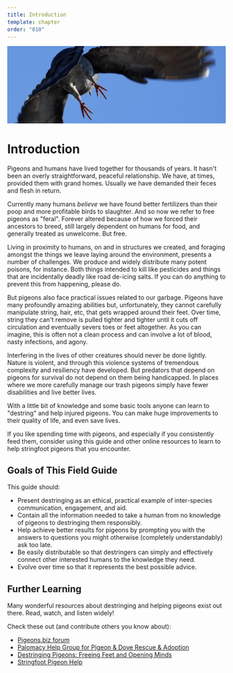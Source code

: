 ```yaml
---
title: Introduction
template: chapter
order: "010"
---
```


![pigeon flying free, feet in focus](../images/intro-cover.jpeg)

# Introduction

Pigeons and humans have lived together for thousands of years. It hasn't been an overly straightforward, peaceful relationship. We have, at times, provided them with grand homes. Usually we have demanded their feces and flesh in return.

Currently many humans *believe* we have found better fertilizers than their poop and more profitable birds to slaughter. And so now we refer to free pigeons as "feral". Forever altered because of how we forced their ancestors to breed, still largely dependent on humans for food, and generally treated as unwelcome. But free.

Living in proximity to humans, on and in structures we created, and foraging amongst the things we leave laying around the environment, presents a number of challenges. We produce and widely distribute many potent poisons, for instance. Both things intended to kill like pesticides and things that are incidentally deadly like road de-icing salts. If you can do anything to prevent this from happening, please do.

But pigeons also face practical issues related to our garbage. Pigeons have many profoundly amazing abilities but, unfortunately, they cannot carefully manipulate string, hair, etc, that gets wrapped around their feet. Over time, string they can't remove is pulled tighter and tighter until it cuts off circulation and eventually severs toes or feet altogether. As you can imagine, this is often not a clean process and can involve a lot of blood, nasty infections, and agony.

Interfering in the lives of other creatures should never be done lightly. Nature is violent, and through this violence systems of tremendous complexity and resiliency have developed. But predators that depend on pigeons for survival do not depend on them being handicapped. In places where we more carefully manage our trash pigeons simply have fewer disabilities and live better lives.

With a little bit of knowledge and some basic tools anyone can learn to "destring" and help injured pigeons. You can make huge improvements to their quality of life, and even save lives.

If you like spending time with pigeons, and especially if you consistently feed them, consider using this guide and other online resources to learn to help stringfoot pigeons that you encounter.


## Goals of This Field Guide

This guide should:

- Present destringing as an ethical, practical example of inter-species communication, engagement, and aid.
- Contain all the information needed to take a human from no knowledge of pigeons to destringing them responsibly.
- Help achieve better results for pigeons by prompting you with the answers to questions you might otherwise (completely understandably) ask too late.
- Be easily distributable so that destringers can simply and effectively connect other interested humans to the knowledge they need.
- Evolve over time so that it represents the best possible advice.


## Further Learning

Many wonderful resources about destringing and helping pigeons exist out there. Read, watch, and listen widely!

Check these out (and contribute others you know about):
- [Pigeons.biz forum](https://www.pigeons.biz/)
- [Palomacy Help Group for Pigeon & Dove Rescue & Adoption](https://www.facebook.com/groups/Palomacy/)
- [Destringing Pigeons: Freeing Feet and Opening Minds](https://www.pigeonrescue.org/2018/09/11/destringing-pigeons-freeing-feet-and-opening-minds/)
- [Stringfoot Pigeon Help](https://www.stringfootpigeon.com/destring-101.html)
